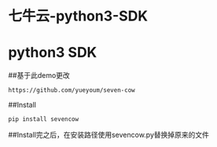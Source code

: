 # 七牛云-python3-SDK
# python3 SDK
##基于此demo更改
```
https://github.com/yueyoum/seven-cow
```
##Install
```
pip install sevencow
```
##Install完之后，在安装路径使用sevencow.py替换掉原来的文件
